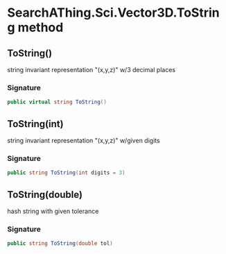 # SearchAThing.Sci.Vector3D.ToString method
## ToString()
string invariant representation "(x,y,z)"
            w/3 decimal places

### Signature
```csharp
public virtual string ToString()
```
## ToString(int)
string invariant representation "(x,y,z)" w/given digits

### Signature
```csharp
public string ToString(int digits = 3)
```
## ToString(double)
hash string with given tolerance

### Signature
```csharp
public string ToString(double tol)
```
